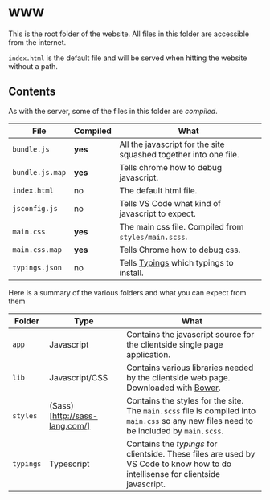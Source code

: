 # www
This is the root folder of the website. All files in this folder are accessible from the
internet.

`index.html` is the default file and will be served when hitting the website without a path.

## Contents
As with the server, some of the files in this folder are *compiled*.

| File | Compiled | What |
|------|----------|------|
| `bundle.js` | **yes** | All the javascript for the site squashed together into one file. |
| `bundle.js.map` | **yes** | Tells chrome how to debug javascript. |
| `index.html` | no | The default html file. |
| `jsconfig.js` | no | Tells VS Code what kind of javascript to expect. | 
| `main.css` | **yes** | The main css file. Compiled from `styles/main.scss`. |
| `main.css.map` | **yes** | Tells Chrome how to debug css. |
| `typings.json` | no | Tells [Typings](https://github.com/typings/typing) which typings to install. |

Here is a summary of the various folders and what you can expect from them

| Folder | Type | What |
|--------|------|------|
| `app` | Javascript | Contains the javascript source for the clientside single page application. |
| `lib` | Javascript/CSS | Contains various libraries needed by the clientside web page. Downloaded with [Bower](https://bower.io/). |
| `styles` | (Sass)[http://sass-lang.com/] | Contains the styles for the site. The `main.scss` file is compiled into `main.css` so any new files need to be included by `main.scss`. |
| `typings` | Typescript | Contains the *typings* for clientside. These files are used by VS Code to know how to do intellisense for clientside javascript. |